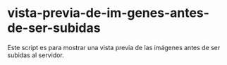 vista-previa-de-im-genes-antes-de-ser-subidas
=============================================

Este script es para mostrar una vista previa de las imágenes antes de ser subidas al servidor. 
